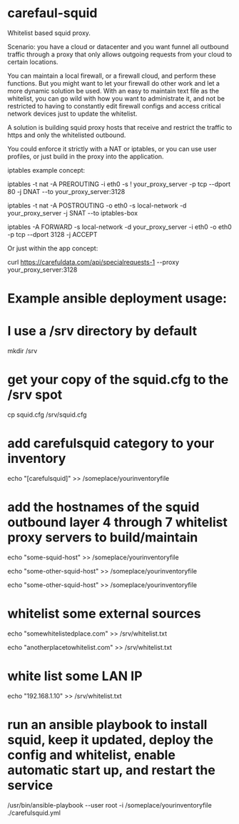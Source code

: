 # carefaul-squid
Whitelist based squid proxy. 

Scenario: you have a cloud or datacenter and you want funnel all outbound traffic through a proxy that only 
allows outgoing requests from your cloud to certain locations.

You can maintain a local firewall, or a firewall cloud, and perform these functions. But you might want to let your firewall do other work and let a more dynamic solution be used. With an easy to maintain text file as the whitelist, you can
go wild with how you want to administrate it, and not be restricted to having to constantly edit firewall configs and access critical network devices just to update the whitelist.

A solution is building squid proxy hosts that receive and restrict the traffic to https and only the whitelisted outbound.

You could enforce it strictly with a NAT or iptables, or you can use user profiles, or just build in the proxy into the application.

iptables example concept:

iptables -t nat -A PREROUTING -i eth0 -s ! your_proxy_server -p tcp --dport 80 -j DNAT --to your_proxy_server:3128

iptables -t nat -A POSTROUTING -o eth0 -s local-network -d your_proxy_server -j SNAT --to iptables-box

iptables -A FORWARD -s local-network -d your_proxy_server -i eth0 -o eth0 -p tcp --dport 3128 -j ACCEPT


Or just within the app concept:

curl https://carefuldata.com/api/specialrequests-1 --proxy your_proxy_server:3128



# Example ansible deployment usage:

# I use a /srv directory by default

mkdir /srv

# get your copy of the squid.cfg to the /srv spot

cp squid.cfg /srv/squid.cfg

# add carefulsquid category to your inventory

echo "[carefulsquid]" >> /someplace/yourinventoryfile

# add the hostnames of the squid outbound layer 4 through 7 whitelist proxy servers to build/maintain

echo "some-squid-host" >> /someplace/yourinventoryfile

echo "some-other-squid-host" >> /someplace/yourinventoryfile

echo "some-other-squid-host" >> /someplace/yourinventoryfile

# whitelist some external sources

echo "somewhitelistedplace.com" >> /srv/whitelist.txt

echo "anotherplacetowhitelist.com" >> /srv/whitelist.txt

# white list some LAN IP

echo "192.168.1.10" >> /srv/whitelist.txt

# run an ansible playbook to install squid, keep it updated, deploy the config and whitelist, enable automatic start up, and restart the service

/usr/bin/ansible-playbook --user root -i /someplace/yourinventoryfile ./carefulsquid.yml
